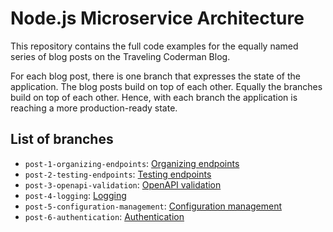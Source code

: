 # Node.js Microservice Architecture

This repository contains the full code examples for the equally named series of blog posts on the Traveling Coderman Blog.

For each blog post, there is one branch that expresses the state of the application.
The blog posts build on top of each other.
Equally the branches build on top of each other.
Hence, with each branch the application is reaching a more production-ready state.

## List of branches

- `post-1-organizing-endpoints`: [Organizing endpoints](https://traveling-coderman.net/code/node-architecture/organizing-endpoints/)
- `post-2-testing-endpoints`: [Testing endpoints](https://traveling-coderman.net/code/node-architecture/testing-endpoints/)
- `post-3-openapi-validation`: [OpenAPI validation](https://traveling-coderman.net/code/node-architecture/openapi-input-validation/)
- `post-4-logging`: [Logging](https://traveling-coderman.net/code/node-architecture/logging/)
- `post-5-configuration-management`: [Configuration management](https://traveling-coderman.net/code/node-architecture/configuration-management/)
- `post-6-authentication`: [Authentication](https://traveling-coderman.net/code/node-architecture/authentication/)
